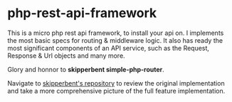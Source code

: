 # php-rest-api-framework
This is a micro php rest api framework, to install your api on.
I implements the most basic specs for routing & middleware logic.
It also has ready the most significant components of an API service, such as the Request, Response & Url objects and many more.

Glory and honnor to **skipperbent simple-php-router**.

Navigate to [skipperbent's repository](https://github.com/skipperbent/simple-php-router) to review the original implementation and take a more comprehensive picture of the full feature implementation.
